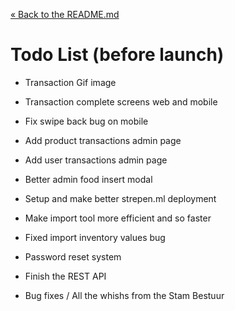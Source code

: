 [&laquo; Back to the README.md](../README.md)

# Todo List (before launch)
- Transaction Gif image
- Transaction complete screens web and mobile
- Fix swipe back bug on mobile
- Add product transactions admin page
- Add user transactions admin page
- Better admin food insert modal
- Setup and make better strepen.ml deployment

- Make import tool more efficient and so faster
- Fixed import inventory values bug
- Password reset system
- Finish the REST API
- Bug fixes / All the whishs from the Stam Bestuur
